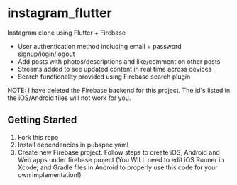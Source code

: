 # instagram_flutter

Instagram clone using Flutter + Firebase
- User authentication method including email + password signup/login/logout
- Add posts with photos/descriptions and like/comment on other posts
- Streams added to see updated content in real time across devices
- Search functionality provided using Firebase search plugin

NOTE: I have deleted the Firebase backend for this project. The id's listed in the iOS/Android files will not work for you.

## Getting Started
1. Fork this repo
2. Install dependencies in pubspec.yaml
3. Create new Firebase project. Follow steps to create iOS, Android and Web apps under firebase project (You WILL need to edit iOS Runner in Xcode, and Gradle files in Android to properly use this code for your own implementation!)

